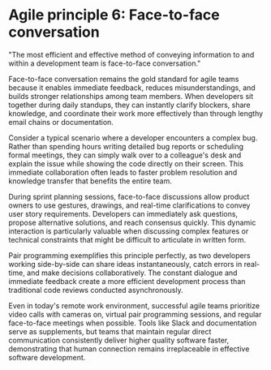 # Agile principle 6: Face-to-face conversation

"The most efficient and effective method of conveying information to and within a development team is face-to-face conversation."

Face-to-face conversation remains the gold standard for agile teams because it enables immediate feedback, reduces misunderstandings, and builds stronger relationships among team members. When developers sit together during daily standups, they can instantly clarify blockers, share knowledge, and coordinate their work more effectively than through lengthy email chains or documentation.

Consider a typical scenario where a developer encounters a complex bug. Rather than spending hours writing detailed bug reports or scheduling formal meetings, they can simply walk over to a colleague's desk and explain the issue while showing the code directly on their screen. This immediate collaboration often leads to faster problem resolution and knowledge transfer that benefits the entire team.

During sprint planning sessions, face-to-face discussions allow product owners to use gestures, drawings, and real-time clarifications to convey user story requirements. Developers can immediately ask questions, propose alternative solutions, and reach consensus quickly. This dynamic interaction is particularly valuable when discussing complex features or technical constraints that might be difficult to articulate in written form.

Pair programming exemplifies this principle perfectly, as two developers working side-by-side can share ideas instantaneously, catch errors in real-time, and make decisions collaboratively. The constant dialogue and immediate feedback create a more efficient development process than traditional code reviews conducted asynchronously.

Even in today's remote work environment, successful agile teams prioritize video calls with cameras on, virtual pair programming sessions, and regular face-to-face meetings when possible. Tools like Slack and documentation serve as supplements, but teams that maintain regular direct communication consistently deliver higher quality software faster, demonstrating that human connection remains irreplaceable in effective software development.
